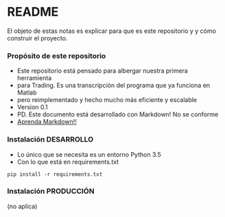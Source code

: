 # README #

El objeto de estas notas es explicar para que es este repositorio y
y cómo construir el proyecto.


### Propósito de este repositorio ###

* Este repositorio está pensado para albergar nuestra primera herramienta
* para Trading. Es una transcripción del programa que ya funciona en Matlab
* pero reimplementado y hecho mucho más eficiente y escalable
* Version 0.1
* PD. Este documento está desarrollado con Markdown! No se conforme
* [Aprenda Markdown!!](https://bitbucket.org/tutorials/markdowndemo)

### Instalación DESARROLLO ###

* Lo único que se necesita es un entorno Python 3.5
* Con lo que está en requirements.txt

```
pip install -r requirements.txt
```

### Instalación PRODUCCIÓN ###

(no aplica)
